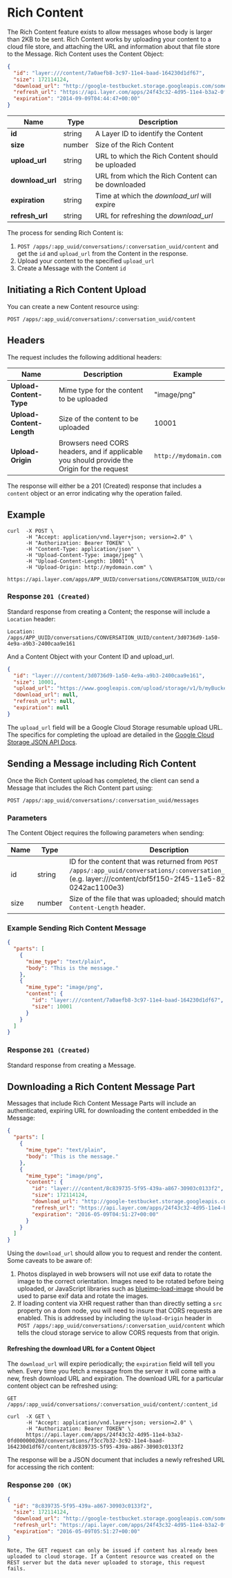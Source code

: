 # Rich Content

The Rich Content feature exists to allow messages whose body is larger than 2KB to be sent.  Rich Content works by uploading your content to a cloud file store, and attaching the URL and information about that file store to the Message.  Rich Content uses the Content Object:

```json
{
  "id": "layer:///content/7a0aefb8-3c97-11e4-baad-164230d1df67",
  "size": 172114124,
  "download_url": "http://google-testbucket.storage.googleapis.com/some/download/path",
  "refresh_url": "https://api.layer.com/apps/24f43c32-4d95-11e4-b3a2-0fd00000020d/conversations/f3cc7b32-3c92-11e4-baad-164230d1df67/content/7a0aefb8-3c97-11e4-baad-164230d1df67",
  "expiration": "2014-09-09T04:44:47+00:00"
}
```

| Name    | Type |  Description  |
|---------|------|---------------|
| **id** | string | A Layer ID to identify the Content |
| **size** | number | Size of the Rich Content |
| **upload_url** | string | URL to which the Rich Content should be uploaded |
| **download_url** | string | URL from which the Rich Content can be downloaded |
| **expiration** | string | Time at which the *download_url* will expire |
| **refresh_url** | string | URL for refreshing the *download_url* |

The process for sending Rich Content is:

1. `POST /apps/:app_uuid/conversations/:conversation_uuid/content` and get the `id` and `upload_url` from the Content in the response.
2. Upload your content to the specified `upload_url`
3. Create a Message with the Content `id`

## Initiating a Rich Content Upload

You can create a new Content resource using:

```request
POST /apps/:app_uuid/conversations/:conversation_uuid/content
```

## Headers

The request includes the following additional headers:

| Name   | Description | Example |
|---------|-------------|---------|
| **Upload-Content-Type**   | Mime type for the content to be uploaded | "image/png" |
| **Upload-Content-Length** | Size of the content to be uploaded | 10001 |
| **Upload-Origin** | Browsers need CORS headers, and if applicable you should provide the Origin for the request | `http://mydomain.com` |

The response will either be a 201 (Created) response that includes a `content` object or an error indicating why the operation failed.

## Example

```console
curl  -X POST \
      -H "Accept: application/vnd.layer+json; version=2.0" \
      -H "Authorization: Bearer TOKEN" \
      -H "Content-Type: application/json" \
      -H "Upload-Content-Type: image/jpeg" \
      -H "Upload-Content-Length: 10001" \
      -H "Upload-Origin: http://mydomain.com" \
      https://api.layer.com/apps/APP_UUID/conversations/CONVERSATION_UUID/content
```

### Response `201 (Created)`

Standard response from creating a Content; the response will include a `Location` header:

```text
Location: /apps/APP_UUID/conversations/CONVERSATION_UUID/content/3d0736d9-1a50-4e9a-a9b3-2400caa9e161
```

And a Content Object with your Content ID and upload_url.

```json
{
  "id": "layer:///content/3d0736d9-1a50-4e9a-a9b3-2400caa9e161",
  "size": 10001,
  "upload_url": "https://www.googleapis.com/upload/storage/v1/b/myBucket/o?uploadType=resumable&upload_id=xa298sd_sdlkj2",
  "download_url": null,
  "refresh_url": null,
  "expiration": null
}
```

The `upload_url` field will be a Google Cloud Storage resumable upload URL. The specifics for completing the upload are detailed in the [Google Cloud Storage JSON API Docs](https://cloud.google.com/storage/docs/json_api/v1/how-tos/upload#resumable).

## Sending a Message including Rich Content

Once the Rich Content upload has completed, the client can send a Message that includes the Rich Content part using:

```request
POST /apps/:app_uuid/conversations/:conversation_uuid/messages
```

### Parameters

The Content Object requires the following parameters when sending:

| Name   | Type | Description |
|---------|-------------|---------|
| id   | string | ID for the content that was returned from `POST /apps/:app_uuid/conversations/:conversation_uuid/content`.  (e.g. layer:///content/cbf5f150-2f45-11e5-82f7-0242ac1100e3) |
| size | number | Size of the file that was uploaded; should match the `Upload-Content-Length` header. |

### Example Sending Rich Content Message

```json
{
  "parts": [
    {
      "mime_type": "text/plain",
      "body": "This is the message."
    },
    {
      "mime_type": "image/png",
      "content": {
        "id": "layer:///content/7a0aefb8-3c97-11e4-baad-164230d1df67",
        "size": 10001
      }
    }
  ]
}
```

### Response `201 (Created)`

Standard response from creating a Message.

## Downloading a Rich Content Message Part

Messages that include Rich Content Message Parts will include an authenticated, expiring URL for downloading the content embedded in the Message:

```json
{
  "parts": [
    {
      "mime_type": "text/plain",
      "body": "This is the message."
    },
    {
      "mime_type": "image/png",
      "content": {
        "id": "layer:///content/8c839735-5f95-439a-a867-30903c0133f2",
        "size": 172114124,
        "download_url": "http://google-testbucket.storage.googleapis.com/testdata.txt?GoogleAccessId=1234567890123@developer.gserviceaccount.com&Expires=1331155464&Signature=BClz9e4UA2MRRDX62TPd8sNpUCxVsqUDG3YGPWvPcwN%2BmWBPqwgUYcOSszCPlgWREeF7oPGowkeKk7J4WApzkzxERdOQmAdrvshKSzUHg8Jqp1lw9tbiJfE2ExdOOIoJVmGLoDeAGnfzCd4fTsWcLbal9sFpqXsQI8IQi1493mw%3D",
        "refresh_url": "https://api.layer.com/apps/24f43c32-4d95-11e4-b3a2-0fd00000020d/conversations/f3cc7b32-3c92-11e4-baad-164230d1df67/content/8c839735-5f95-439a-a867-30903c0133f2",
        "expiration": "2016-05-09T04:51:27+00:00"
      }
    }
  ]
}
```

Using the `download_url` should allow you to request and render the content.  Some caveats to be aware of:

1. Photos displayed in web browsers will not use exif data to rotate the image to the correct orientation.  Images need to be rotated before being uploaded, or JavaScript libraries such as [blueimp-load-image](https://github.com/blueimp/JavaScript-Load-Image) should be used to parse exif data and rotate the images.
2. If loading content via XHR request rather than  than directly setting a `src` property on a dom node, you will need to insure that CORS requests are enabled.  This is addressed by including the `Upload-Origin` header in `POST /apps/:app_uuid/conversations/:conversation_uuid/content` which tells the cloud storage service to allow CORS requests from that origin.


#### Refreshing the download URL for a Content Object

The `download_url` will expire periodically; the `expiration` field will tell you when.  Every time you fetch a message from the server it will come with a new, fresh download URL and expiration. The download URL for a particular content object can be refreshed using:

```request
GET /apps/:app_uuid/conversations/:conversation_uuid/content/:content_id
```

```console
curl  -X GET \
      -H "Accept: application/vnd.layer+json; version=2.0" \
      -H "Authorization: Bearer TOKEN" \
      https://api.layer.com/apps/24f43c32-4d95-11e4-b3a2-0fd00000020d/conversations/f3cc7b32-3c92-11e4-baad-164230d1df67/content/8c839735-5f95-439a-a867-30903c0133f2
```

The response will be a JSON document that includes a newly refreshed URL for accessing the rich content:

### Response `200 (OK)`

```json
{
  "id": "8c839735-5f95-439a-a867-30903c0133f2",
  "size": 172114124,
  "download_url": "http://google-testbucket.storage.googleapis.com/some/download/path",
  "refresh_url": "https://api.layer.com/apps/24f43c32-4d95-11e4-b3a2-0fd00000020d/conversations/f3cc7b32-3c92-11e4-baad-164230d1df67/content/8c839735-5f95-439a-a867-30903c0133f2",
  "expiration": "2016-05-09T05:51:27+00:00"
}
```

```emphasis
Note, The GET request can only be issued if content has already been uploaded to cloud storage. If a Content resource was created on the REST server but the data never uploaded to storage, this request fails.
```
